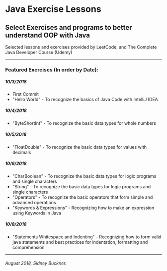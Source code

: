 # Java Exercise Lessons
## Select Exercises and programs to better understand OOP with Java
Selected lessons and exercises provided by LeetCode, and The Complete Java Developer Course (Udemy)

---

### Featured Exercises (In order by Date):

##### 10/3/2018
+ First Commit
+ "Hello World" - To recognize the basics of Java Code with IntelliJ IDEA
##### 10/4/2018
+ "ByteShortInt" - To recognize the basic data types for whole numbers
##### 10/5/2018
+ "FloatDouble" - To recognize the basic data types for values with decimals
##### 10/6/2018
+ "CharBoolean" - To recognize the basic data types for logic programs and single characters
+ "String" - To recognize the basic data types for logic programs and single characters
+ "Operators" - To recognize the basic operators that form simple and advanced operations
+ "Keywords & Expressions" - Recognizing how to make an expression using Keywords in Java
##### 10/8/2018
+ "Statements Whitespace and Indenting" - Recognizing how to form valid java statements and best practices for indentation, formatting and comprehension
---
###### August 2018, Sidney Buckner.
